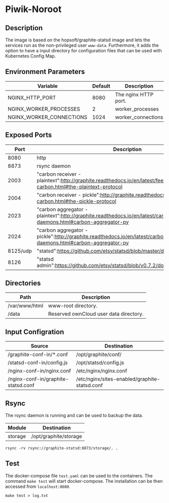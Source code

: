 # Piwik-Noroot

## Description

The image is based on the hopsoft/graphite-statsd image and 
lets the services run as the non-privileged user `www-data`.
Furthermore, it adds the option to have a input directory for configuration
files that can be used with Kubernetes Config Map.

## Environment Parameters

| Variable | Default | Description |
| ------------- | ------------- | ----- |
| NGINX_HTTP_PORT  | 8080 | The nginx HTTP port. |
| NGINX_WORKER_PROCESSES | 2 | worker_processes |
| NGINX_WORKER_CONNECTIONS | 1024 | worker_connections |

## Exposed Ports

| Port | Description |
| ------------- | ----- |
| 8080  | http |
| 8873 | rsync daemon |
| 2003 | "carbon receiver - plaintext":http://graphite.readthedocs.io/en/latest/feeding-carbon.html#the-plaintext-protocol |
| 2004 | "carbon receiver - pickle":http://graphite.readthedocs.io/en/latest/feeding-carbon.html#the-pickle-protocol |
| 2023 | "carbon aggregator - plaintext":http://graphite.readthedocs.io/en/latest/carbon-daemons.html#carbon-aggregator-py |
| 2024 | "carbon aggregator - pickle":http://graphite.readthedocs.io/en/latest/carbon-daemons.html#carbon-aggregator-py |
| 8125/udp | "statsd":https://github.com/etsy/statsd/blob/master/docs/server.md |
| 8126 | "statsd admin":https://github.com/etsy/statsd/blob/v0.7.2/docs/admin_interface.md |

## Directories

| Path | Description |
| ------------- | ----- |
| /var/www/html  | www-root directory. |
| /data | Reserved ownCloud user data directory. |

## Input Configration

| Source | Destination |
| ------------- | ------------- |
| /graphite-conf-in/*.conf | /opt/graphite/conf/ |
| /statsd-conf-in/config.js | /opt/statsd/config.js |
| /nginx-conf-in/nginx.conf | /etc/nginx/nginx.conf |
| /nginx-conf-in/graphite-statsd.conf | /etc/nginx/sites-enabled/graphite-statsd.conf |

## Rsync

The rsync daemon is running and can be used to backup the data.

| Module | Destination |
| ------------- | ------------- |
| storage | /opt/graphite/storage |

```
rsync -rv rsync://graphite-statsd:8873/storage/. .
```

## Test

The docker-compose file `test.yaml` can be used to the containers.
The command `make test` will start docker-compose.
The installation can be then accessed
from `localhost:8080`.

```
make test > log.txt
```
